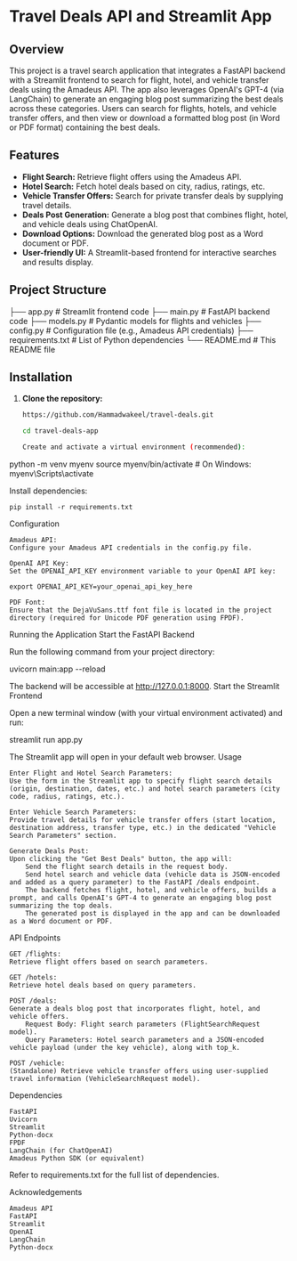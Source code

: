 # Travel Deals API and Streamlit App

## Overview

This project is a travel search application that integrates a FastAPI backend with a Streamlit frontend to search for flight, hotel, and vehicle transfer deals using the Amadeus API. The app also leverages OpenAI's GPT-4 (via LangChain) to generate an engaging blog post summarizing the best deals across these categories. Users can search for flights, hotels, and vehicle transfer offers, and then view or download a formatted blog post (in Word or PDF format) containing the best deals.

## Features

- **Flight Search:** Retrieve flight offers using the Amadeus API.
- **Hotel Search:** Fetch hotel deals based on city, radius, ratings, etc.
- **Vehicle Transfer Offers:** Search for private transfer deals by supplying travel details.
- **Deals Post Generation:** Generate a blog post that combines flight, hotel, and vehicle deals using ChatOpenAI.
- **Download Options:** Download the generated blog post as a Word document or PDF.
- **User-friendly UI:** A Streamlit-based frontend for interactive searches and results display.

## Project Structure

├── app.py # Streamlit frontend code ├── main.py # FastAPI backend code ├── models.py # Pydantic models for flights and vehicles ├── config.py # Configuration file (e.g., Amadeus API credentials) ├── requirements.txt # List of Python dependencies └── README.md # This README file


## Installation

1. **Clone the repository:**

   ```bash
   https://github.com/Hammadwakeel/travel-deals.git

   cd travel-deals-app

   Create and activate a virtual environment (recommended):

python -m venv myenv
source myenv/bin/activate   # On Windows: myenv\Scripts\activate

Install dependencies:

    pip install -r requirements.txt

Configuration

    Amadeus API:
    Configure your Amadeus API credentials in the config.py file.

    OpenAI API Key:
    Set the OPENAI_API_KEY environment variable to your OpenAI API key:

    export OPENAI_API_KEY=your_openai_api_key_here

    PDF Font:
    Ensure that the DejaVuSans.ttf font file is located in the project directory (required for Unicode PDF generation using FPDF).

Running the Application
Start the FastAPI Backend

Run the following command from your project directory:

uvicorn main:app --reload

The backend will be accessible at http://127.0.0.1:8000.
Start the Streamlit Frontend

Open a new terminal window (with your virtual environment activated) and run:

streamlit run app.py

The Streamlit app will open in your default web browser.
Usage

    Enter Flight and Hotel Search Parameters:
    Use the form in the Streamlit app to specify flight search details (origin, destination, dates, etc.) and hotel search parameters (city code, radius, ratings, etc.).

    Enter Vehicle Search Parameters:
    Provide travel details for vehicle transfer offers (start location, destination address, transfer type, etc.) in the dedicated "Vehicle Search Parameters" section.

    Generate Deals Post:
    Upon clicking the "Get Best Deals" button, the app will:
        Send the flight search details in the request body.
        Send hotel search and vehicle data (vehicle data is JSON-encoded and added as a query parameter) to the FastAPI /deals endpoint.
        The backend fetches flight, hotel, and vehicle offers, builds a prompt, and calls OpenAI's GPT-4 to generate an engaging blog post summarizing the top deals.
        The generated post is displayed in the app and can be downloaded as a Word document or PDF.

API Endpoints

    GET /flights:
    Retrieve flight offers based on search parameters.

    GET /hotels:
    Retrieve hotel deals based on query parameters.

    POST /deals:
    Generate a deals blog post that incorporates flight, hotel, and vehicle offers.
        Request Body: Flight search parameters (FlightSearchRequest model).
        Query Parameters: Hotel search parameters and a JSON-encoded vehicle payload (under the key vehicle), along with top_k.

    POST /vehicle:
    (Standalone) Retrieve vehicle transfer offers using user-supplied travel information (VehicleSearchRequest model).

Dependencies

    FastAPI
    Uvicorn
    Streamlit
    Python-docx
    FPDF
    LangChain (for ChatOpenAI)
    Amadeus Python SDK (or equivalent)

Refer to requirements.txt for the full list of dependencies.

Acknowledgements

    Amadeus API
    FastAPI
    Streamlit
    OpenAI
    LangChain
    Python-docx



